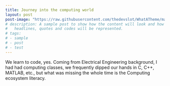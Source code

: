 ```yaml
---
title: Journey into the computing world
layout: post
post-image: "https://raw.githubusercontent.com/thedevslot/WhatATheme/master/assets/images/SamplePost.png?token=AHMQUEPC4IFADOF5VG4QVN26Z64GG"
# description: A sample post to show how the content will look and how will different
#   headlines, quotes and codes will be represented.
# tags:
# - sample
# - post
# - test
---
```


We learn to code, yes. Coming from Electrical Engineering background, I had had computing classes, we frequently dipped our hands in C, C++, MATLAB, etc., but what was missing the whole time is the Computing ecosystem literacy. 
